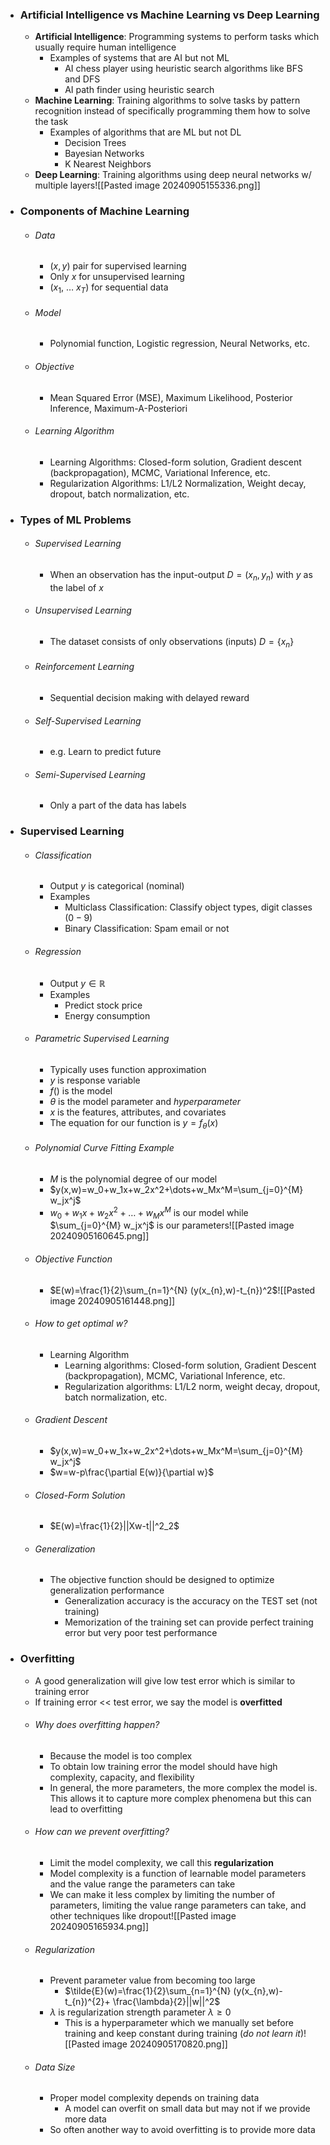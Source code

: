 
- ### Artificial Intelligence vs Machine Learning vs Deep Learning
	- **Artificial Intelligence**: Programming systems to perform tasks which usually require human intelligence
		- Examples of systems that are AI but not ML
			- AI chess player using heuristic search algorithms like BFS and DFS
			- AI path finder using heuristic search
	- **Machine Learning**: Training algorithms to solve tasks by pattern recognition instead of specifically programming them how to solve the task
		- Examples of algorithms that are ML but not DL
			- Decision Trees
			- Bayesian Networks
			- K Nearest Neighbors
	- **Deep Learning**: Training algorithms using deep neural networks w/ multiple layers![[Pasted image 20240905155336.png]]

- ### Components of Machine Learning
	- ###### Data
		- $(x,y)$ pair for supervised learning
		- Only $x$ for unsupervised learning
		- $(x_1$, $\dots$ $x_T)$ for sequential data
	- ###### Model
		- Polynomial function, Logistic regression, Neural Networks, etc.
	- ###### Objective
		- Mean Squared Error (MSE), Maximum Likelihood, Posterior Inference, Maximum-A-Posteriori
	- ###### Learning Algorithm
		- Learning Algorithms: Closed-form solution, Gradient descent (backpropagation), MCMC, Variational Inference, etc.
		- Regularization Algorithms: L1/L2 Normalization, Weight decay, dropout, batch normalization, etc.

- ### Types of ML Problems
	- ###### Supervised Learning
		- When an observation has the input-output $D=(x_n,y_n)$ with $y$ as the label of $x$
	- ###### Unsupervised Learning
		- The dataset consists of only observations (inputs) $D=\{x_n\}$
	- ###### Reinforcement Learning
		- Sequential decision making with delayed reward
	- ###### Self-Supervised Learning
		- e.g. Learn to predict future
	- ###### Semi-Supervised Learning
		- Only a part of the data has labels

- ### Supervised Learning
	- ###### Classification
		- Output $y$ is categorical (nominal)
		- Examples
			- Multiclass Classification: Classify object types, digit classes $(0-9)$
			- Binary Classification: Spam email or not
	- ###### Regression
		- Output $y \in \mathbb{R}$
		- Examples
			- Predict stock price
			- Energy consumption
	- ###### Parametric Supervised Learning
		- Typically uses function approximation
		- $y$ is response variable
		- $f()$ is the model
		- $\theta$ is the model parameter and *hyperparameter*
		- $x$ is the features, attributes, and covariates
		- The equation for our function is $y=f_{\theta}(x)$
	- ###### Polynomial Curve Fitting Example
		- $M$ is the polynomial degree of our model
		- $y(x,w)=w_0+w_1x+w_2x^2+\dots+w_Mx^M=\sum_{j=0}^{M} w_jx^j$
		- $w_0+w_1x+w_2x^2+\dots+w_Mx^M$ is our model while $\sum_{j=0}^{M} w_jx^j$ is our parameters![[Pasted image 20240905160645.png]]
	- ###### Objective Function
		- $E(w)=\frac{1}{2}\sum_{n=1}^{N} (y(x_{n},w)-t_{n})^2$![[Pasted image 20240905161448.png]]
	- ###### How to get optimal $w$?
		- Learning Algorithm
			- Learning algorithms: Closed-form solution, Gradient Descent (backpropagation), MCMC, Variational Inference, etc.
			- Regularization algorithms: L1/L2 norm, weight decay, dropout, batch normalization, etc.
	- ###### Gradient Descent
		- $y(x,w)=w_0+w_1x+w_2x^2+\dots+w_Mx^M=\sum_{j=0}^{M} w_jx^j$
		- $w=w-p\frac{\partial E(w)}{\partial w}$
	- ###### Closed-Form Solution
		- $E(w)=\frac{1}{2}||Xw-t||^2_2$
	- ###### Generalization
		- The objective function should be designed to optimize generalization performance
			- Generalization accuracy is the accuracy on the TEST set (not training)
			- Memorization of the training set can provide perfect training error but very poor test performance

- ### Overfitting
	- A good generalization will give low test error which is similar to training error
	- If training error << test error, we say the model is **overfitted**
	- ###### Why does overfitting happen?
		- Because the model is too complex
		- To obtain low training error the model should have high complexity, capacity, and flexibility
		- In general, the more parameters, the more complex the model is. This allows it to capture more complex phenomena but this can lead to overfitting
	- ###### How can we prevent overfitting?
		- Limit the model complexity, we call this **regularization**
		- Model complexity is a function of learnable model parameters and the value range the parameters can take
		- We can make it less complex by limiting the number of parameters, limiting the value range parameters can take, and other techniques like dropout![[Pasted image 20240905165934.png]]
	- ###### Regularization
		- Prevent parameter value from becoming too large
			- $\tilde{E}(w)=\frac{1}{2}\sum_{n=1}^{N} (y(x_{n},w)-t_{n})^{2}+ \frac{\lambda}{2}||w||^2$
		- $\lambda$ is regularization strength parameter $\lambda \ge 0$
			- This is a hyperparameter which we manually set before training and keep constant during training (*do not learn it*)![[Pasted image 20240905170820.png]]
	- ###### Data Size
		- Proper model complexity depends on training data
			- A model can overfit on small data but may not if we provide more data
		- So often another way to avoid overfitting is to provide more data